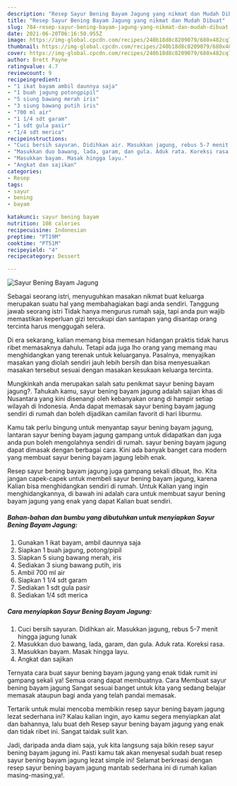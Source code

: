 ```yaml
---
description: "Resep Sayur Bening Bayam Jagung yang nikmat dan Mudah Dibuat"
title: "Resep Sayur Bening Bayam Jagung yang nikmat dan Mudah Dibuat"
slug: 784-resep-sayur-bening-bayam-jagung-yang-nikmat-dan-mudah-dibuat
date: 2021-06-20T06:16:50.955Z
image: https://img-global.cpcdn.com/recipes/240b18d8c8209079/680x482cq70/sayur-bening-bayam-jagung-foto-resep-utama.jpg
thumbnail: https://img-global.cpcdn.com/recipes/240b18d8c8209079/680x482cq70/sayur-bening-bayam-jagung-foto-resep-utama.jpg
cover: https://img-global.cpcdn.com/recipes/240b18d8c8209079/680x482cq70/sayur-bening-bayam-jagung-foto-resep-utama.jpg
author: Brett Payne
ratingvalue: 4.7
reviewcount: 9
recipeingredient:
- "1 ikat bayam ambil daunnya saja"
- "1 buah jagung potongpipil"
- "5 siung bawang merah iris"
- "3 siung bawang putih iris"
- "700 ml air"
- "1 1/4 sdt garam"
- "1 sdt gula pasir"
- "1/4 sdt merica"
recipeinstructions:
- "Cuci bersih sayuran. Didihkan air. Masukkan jagung, rebus 5-7 menit hingga jagung lunak"
- "Masukkan duo bawang, lada, garam, dan gula. Aduk rata. Koreksi rasa."
- "Masukkan bayam. Masak hingga layu."
- "Angkat dan sajikan"
categories:
- Resep
tags:
- sayur
- bening
- bayam

katakunci: sayur bening bayam 
nutrition: 108 calories
recipecuisine: Indonesian
preptime: "PT19M"
cooktime: "PT51M"
recipeyield: "4"
recipecategory: Dessert

---
```



![Sayur Bening Bayam Jagung](https://img-global.cpcdn.com/recipes/240b18d8c8209079/680x482cq70/sayur-bening-bayam-jagung-foto-resep-utama.jpg)

Sebagai seorang istri, menyuguhkan masakan nikmat buat keluarga merupakan suatu hal yang membahagiakan bagi anda sendiri. Tanggung jawab seorang istri Tidak hanya mengurus rumah saja, tapi anda pun wajib memastikan keperluan gizi tercukupi dan santapan yang disantap orang tercinta harus menggugah selera.

Di era  sekarang, kalian memang bisa memesan hidangan praktis tidak harus ribet memasaknya dahulu. Tetapi ada juga lho orang yang memang mau menghidangkan yang terenak untuk keluarganya. Pasalnya, menyajikan masakan yang diolah sendiri jauh lebih bersih dan bisa menyesuaikan masakan tersebut sesuai dengan masakan kesukaan keluarga tercinta. 



Mungkinkah anda merupakan salah satu penikmat sayur bening bayam jagung?. Tahukah kamu, sayur bening bayam jagung adalah sajian khas di Nusantara yang kini disenangi oleh kebanyakan orang di hampir setiap wilayah di Indonesia. Anda dapat memasak sayur bening bayam jagung sendiri di rumah dan boleh dijadikan camilan favorit di hari liburmu.

Kamu tak perlu bingung untuk menyantap sayur bening bayam jagung, lantaran sayur bening bayam jagung gampang untuk didapatkan dan juga anda pun boleh mengolahnya sendiri di rumah. sayur bening bayam jagung dapat dimasak dengan berbagai cara. Kini ada banyak banget cara modern yang membuat sayur bening bayam jagung lebih enak.

Resep sayur bening bayam jagung juga gampang sekali dibuat, lho. Kita jangan capek-capek untuk membeli sayur bening bayam jagung, karena Kalian bisa menghidangkan sendiri di rumah. Untuk Kalian yang ingin menghidangkannya, di bawah ini adalah cara untuk membuat sayur bening bayam jagung yang enak yang dapat Kalian buat sendiri.

<!--inarticleads1-->

##### Bahan-bahan dan bumbu yang dibutuhkan untuk menyiapkan Sayur Bening Bayam Jagung:

1. Gunakan 1 ikat bayam, ambil daunnya saja
1. Siapkan 1 buah jagung, potong/pipil
1. Siapkan 5 siung bawang merah, iris
1. Sediakan 3 siung bawang putih, iris
1. Ambil 700 ml air
1. Siapkan 1 1/4 sdt garam
1. Sediakan 1 sdt gula pasir
1. Sediakan 1/4 sdt merica




<!--inarticleads2-->

##### Cara menyiapkan Sayur Bening Bayam Jagung:

1. Cuci bersih sayuran. Didihkan air. Masukkan jagung, rebus 5-7 menit hingga jagung lunak
1. Masukkan duo bawang, lada, garam, dan gula. Aduk rata. Koreksi rasa.
1. Masukkan bayam. Masak hingga layu.
1. Angkat dan sajikan




Ternyata cara buat sayur bening bayam jagung yang enak tidak rumit ini gampang sekali ya! Semua orang dapat membuatnya. Cara Membuat sayur bening bayam jagung Sangat sesuai banget untuk kita yang sedang belajar memasak ataupun bagi anda yang telah pandai memasak.

Tertarik untuk mulai mencoba membikin resep sayur bening bayam jagung lezat sederhana ini? Kalau kalian ingin, ayo kamu segera menyiapkan alat dan bahannya, lalu buat deh Resep sayur bening bayam jagung yang enak dan tidak ribet ini. Sangat taidak sulit kan. 

Jadi, daripada anda diam saja, yuk kita langsung saja bikin resep sayur bening bayam jagung ini. Pasti kamu tak akan menyesal sudah buat resep sayur bening bayam jagung lezat simple ini! Selamat berkreasi dengan resep sayur bening bayam jagung mantab sederhana ini di rumah kalian masing-masing,ya!.

